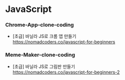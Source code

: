 # JavaScript

### Chrome-App-clone-coding<br>
- [초급] 바닐라 JS로 크롬 앱 만들기<br>
https://nomadcoders.co/javascript-for-beginners

### Meme-Maker-clone-coding<br>
- [초급] 바닐라 JS로 그림판 만들기<br>
https://nomadcoders.co/javascript-for-beginners-2
